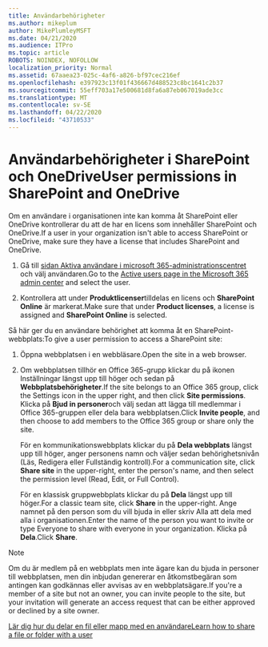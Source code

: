 ```yaml
---
title: Användarbehörigheter
ms.author: mikeplum
author: MikePlumleyMSFT
ms.date: 04/21/2020
ms.audience: ITPro
ms.topic: article
ROBOTS: NOINDEX, NOFOLLOW
localization_priority: Normal
ms.assetid: 67aaea23-025c-4af6-a826-bf97cec216ef
ms.openlocfilehash: e397923c13f01f436667d488523c8bc1641c2b37
ms.sourcegitcommit: 55eff703a17e500681d8fa6a87eb067019ade3cc
ms.translationtype: MT
ms.contentlocale: sv-SE
ms.lasthandoff: 04/22/2020
ms.locfileid: "43710533"
---
```

# <a name="user-permissions-in-sharepoint-and-onedrive"></a><span data-ttu-id="9f487-102">Användarbehörigheter i SharePoint och OneDrive</span><span class="sxs-lookup"><span data-stu-id="9f487-102">User permissions in SharePoint and OneDrive</span></span>

<span data-ttu-id="9f487-103">Om en användare i organisationen inte kan komma åt SharePoint eller OneDrive kontrollerar du att de har en licens som innehåller SharePoint och OneDrive.</span><span class="sxs-lookup"><span data-stu-id="9f487-103">If a user in your organization isn't able to access SharePoint or OneDrive, make sure they have a license that includes SharePoint and OneDrive.</span></span> 
  
1. <span data-ttu-id="9f487-104">Gå till [sidan Aktiva användare i microsoft 365-administrationscentret](https://portal.office.com/adminportal/home#/users) och välj användaren.</span><span class="sxs-lookup"><span data-stu-id="9f487-104">Go to the [Active users page in the Microsoft 365 admin center](https://portal.office.com/adminportal/home#/users) and select the user.</span></span> 
    
2. <span data-ttu-id="9f487-105">Kontrollera att under **Produktlicenser**tilldelas en licens och **SharePoint Online** är markerat.</span><span class="sxs-lookup"><span data-stu-id="9f487-105">Make sure that under **Product licenses**, a license is assigned and **SharePoint Online** is selected.</span></span> 
    
 <span data-ttu-id="9f487-106">Så här ger du en användare behörighet att komma åt en SharePoint-webbplats:</span><span class="sxs-lookup"><span data-stu-id="9f487-106">To give a user permission to access a SharePoint site:</span></span> 
  
1. <span data-ttu-id="9f487-107">Öppna webbplatsen i en webbläsare.</span><span class="sxs-lookup"><span data-stu-id="9f487-107">Open the site in a web browser.</span></span>
    
2. <span data-ttu-id="9f487-108">Om webbplatsen tillhör en Office 365-grupp klickar du på ikonen Inställningar längst upp till höger och sedan på **Webbplatsbehörigheter**.</span><span class="sxs-lookup"><span data-stu-id="9f487-108">If the site belongs to an Office 365 group, click the Settings icon in the upper right, and then click **Site permissions**.</span></span> <span data-ttu-id="9f487-109">Klicka på **Bjud in personer**och välj sedan att lägga till medlemmar i Office 365-gruppen eller dela bara webbplatsen.</span><span class="sxs-lookup"><span data-stu-id="9f487-109">Click **Invite people**, and then choose to add members to the Office 365 group or share only the site.</span></span> 
    
    <span data-ttu-id="9f487-110">För en kommunikationswebbplats klickar du på **Dela webbplats** längst upp till höger, anger personens namn och väljer sedan behörighetsnivån (Läs, Redigera eller Fullständig kontroll).</span><span class="sxs-lookup"><span data-stu-id="9f487-110">For a communication site, click **Share site** in the upper-right, enter the person's name, and then select the permission level (Read, Edit, or Full Control).</span></span> 
    
    <span data-ttu-id="9f487-111">För en klassisk gruppwebbplats klickar du på **Dela** längst upp till höger.</span><span class="sxs-lookup"><span data-stu-id="9f487-111">For a classic team site, click **Share** in the upper-right.</span></span> <span data-ttu-id="9f487-112">Ange namnet på den person som du vill bjuda in eller skriv Alla att dela med alla i organisationen.</span><span class="sxs-lookup"><span data-stu-id="9f487-112">Enter the name of the person you want to invite or type Everyone to share with everyone in your organization.</span></span> <span data-ttu-id="9f487-113">Klicka på **Dela**.</span><span class="sxs-lookup"><span data-stu-id="9f487-113">Click **Share**.</span></span>
    
> [!NOTE]
> <span data-ttu-id="9f487-114">Om du är medlem på en webbplats men inte ägare kan du bjuda in personer till webbplatsen, men din inbjudan genererar en åtkomstbegäran som antingen kan godkännas eller avvisas av en webbplatsägare.</span><span class="sxs-lookup"><span data-stu-id="9f487-114">If you're a member of a site but not an owner, you can invite people to the site, but your invitation will generate an access request that can be either approved or declined by a site owner.</span></span> 
  
[<span data-ttu-id="9f487-115">Lär dig hur du delar en fil eller mapp med en användare</span><span class="sxs-lookup"><span data-stu-id="9f487-115">Learn how to share a file or folder with a user</span></span>](https://go.microsoft.com/fwlink/?linkid=533408)
  


